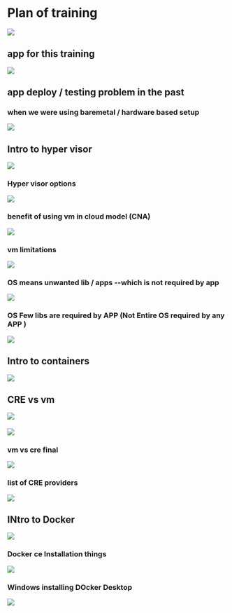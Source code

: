 # Plan of training 

<img src="plan.png">

## app for this training 

<img src="app.png">

## app deploy / testing problem in the past 

### when we were using baremetal / hardware based setup 

<img src="bare.png">

## Intro to hyper visor 

<img src="hyper.png">

### Hyper visor options 

<img src="hypervv.png">

### benefit of using vm in cloud model (CNA)

<img src="cnavm.png">

### vm limitations

<img src="vmlimit.png">

### OS means unwanted lib / apps --which is not required by app 

<img src="os.png">

### OS Few libs are required by APP  (Not Entire OS required by any APP ) 

<img src="app11.png">

## Intro to containers

<img src="cont.png">

## CRE vs vm 

<img src="cre1.png">

####

<img src="cre2.png">

### vm vs cre final 

<img src="cre.png">

### list of CRE providers

<img src="listcre.png">

## INtro to Docker 

<img src="docker.png">

### Docker ce Installation things

<img src="docker1.png">

### Windows installing DOcker Desktop 

<img src="dd.png">


